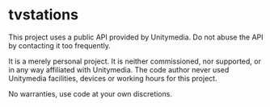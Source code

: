 # tvstations

This project uses a public API provided by Unitymedia.
Do not abuse the API by contacting it too frequently.

It is a merely personal project. It is neither commissioned, nor supported, or in any way affiliated with Unitymedia. The code author never used Unitymedia facilities, devices or working hours for this project.

No warranties, use code at your own discretions.